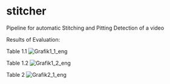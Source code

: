# stitcher
Pipeline for automatic Stitching and Pitting Detection of a video

Results of Evaluation:

Table 1.1
![Grafik1_1_eng](https://user-images.githubusercontent.com/46719041/101193086-54a62d80-365c-11eb-8e2f-d3ad06a886ec.jpg)

Table 1.2
![Grafik1_2_eng](https://user-images.githubusercontent.com/46719041/101193204-84edcc00-365c-11eb-9c00-bfa2df4dd54d.jpg)

Table 2
![Grafik2_1_eng](https://user-images.githubusercontent.com/46719041/101193260-9cc55000-365c-11eb-949e-e7517fe636be.jpg)

